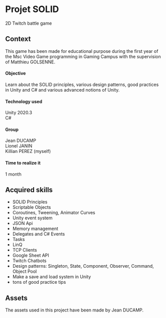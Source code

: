 # Projet SOLID
2D Twitch battle game
 
## Context
This game has been made for educational purpose during the first year of the Msc Video Game programming in Gaming Campus with the supervision of Matthieu GOLSENNE.  

#### Objective
Learn about the SOLID principles, various design patterns, good practices in Unity and C# and various advanced notions of Unity.

#### Technology used
Unity 2020.3    
C#

#### Group
Jean DUCAMP    
Lionel JANIN  
Killian PEREZ (myself)

#### Time to realize it
1 month

## Acquired skills
- SOLID Principles
- Scriptable Objects
- Coroutines, Tweening, Animator Curves
- Unity event system
- JSON Api
- Memory management
- Delegates and C# Events
- Tasks
- LinQ
- TCP Clients
- Google Sheet API
- Twitch Chatbots
- Design patterns: Singleton, State, Component, Observer, Command, Object Pool
- Make a save and load system in Unity
- tons of good practice tips

## Assets
The assets used in this project have been made by Jean DUCAMP.
